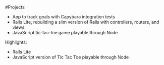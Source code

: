 #Projects

- App to track goals with Capybara integration tests
- Rails Lite, rebuilding a slim version of Rails with controllers, routers, and views
- JavaScript tic-tac-toe game playable through Node

Highlights:
- Rails Lite
- JavaScript version of Tic Tac Toe playable through Node